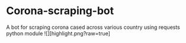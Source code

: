 # Corona-scraping-bot
A bot for scraping corona cased across various country using requests python module
![][highlight.png?raw=true]
